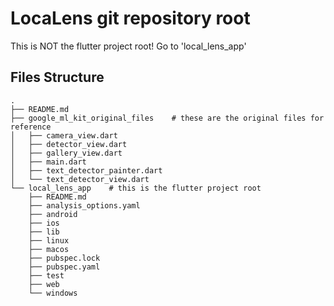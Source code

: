 # LocaLens git repository root

This is NOT the flutter project root! Go to 'local_lens_app'

## Files Structure
```
.
├── README.md
├── google_ml_kit_original_files    # these are the original files for reference
│   ├── camera_view.dart
│   ├── detector_view.dart
│   ├── gallery_view.dart
│   ├── main.dart
│   ├── text_detector_painter.dart
│   └── text_detector_view.dart
└── local_lens_app    # this is the flutter project root
    ├── README.md
    ├── analysis_options.yaml
    ├── android
    ├── ios
    ├── lib
    ├── linux
    ├── macos
    ├── pubspec.lock
    ├── pubspec.yaml
    ├── test
    ├── web
    └── windows
```

